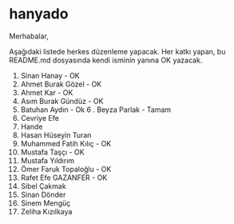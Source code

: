 # hanyado

 Merhabalar,

Aşağıdaki listede herkes düzenleme yapacak. Her katkı yapan, bu README.md dosyasında kendi isminin yanına OK yazacak. 

 1. Sinan Hanay - OK
 2. Ahmet Burak Gözel - OK
 3. Ahmet Kar - OK
 4. Asım Burak Gündüz - OK
 5. Batuhan Aydın - Ok
  6 . Beyza Parlak - Tamam     
 7. Cevriye Efe
 8. Hande
 9. Hasan Hüseyin Turan
 10. Muhammed Fatih Kılıç - OK
 11. Mustafa Taşçı - OK
 12. Mustafa Yıldırım
 13. Ömer Faruk Topaloğlu - OK
 14. Rafet Efe GAZANFER - OK
 15. Sibel Çakmak
 16. Sinan Dönder
 17. Sinem Mengüç
 18. Zeliha Kızılkaya

